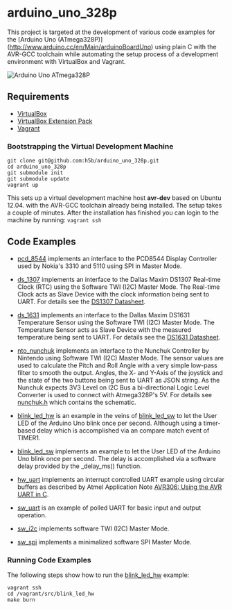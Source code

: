 # arduino_uno_328p

This project is targeted at the development of various code examples for the
[Arduino Uno (ATmega328P)] (http://www.arduino.cc/en/Main/arduinoBoardUno)
using plain C with the AVR-GCC toolchain while automating the setup process of
a development environment with VirtualBox and Vagrant.

![Arduino Uno ATmega328P](https://github.com/h5b/arduino_uno_328p/raw/master/doc/img/Uno328p.jpg)

## Requirements

* [VirtualBox](https://www.virtualbox.org)
* [VirtualBox Extension Pack](http://download.virtualbox.org/virtualbox/)
* [Vagrant](http://vagrantup.com)

### Bootstrapping the Virtual Development Machine

```
git clone git@github.com:h5b/arduino_uno_328p.git
cd arduino_uno_328p
git submodule init
git submodule update
vagrant up
```

This sets up a virtual development machine host __avr-dev__ based on Ubuntu
12.04. with the AVR-GCC toolchain already being installed.
The setup takes a couple of minutes. After the installation has finished you
can login to the machine by running: `vagrant ssh`

## Code Examples

* [pcd_8544](https://github.com/h5b/arduino_uno_328p/tree/master/src/pcd_8544)
  implements an interface to the PCD8544 Display Controller used by Nokia's
  3310 and 5110 using SPI in Master Mode.

* [ds_1307](https://github.com/h5b/arduino_uno_328p/tree/master/src/ds_1307)
  implements an interface to the Dallas Maxim DS1307 Real-time Clock (RTC)
  using the Software TWI (I2C) Master Mode. The Real-time Clock acts as
  Slave Device with the clock information being sent to UART.
  For details see the
  [DS1307 Datasheet](http://datasheets.maxim-ic.com/en/ds/DS1307.pdf).

* [ds_1631](https://github.com/h5b/arduino_uno_328p/tree/master/src/ds_1631)
  implements an interface to the Dallas Maxim DS1631 Temperature Sensor
  using the Software TWI (I2C) Master Mode. The Temperature Sensor acts as
  Slave Device with the measured temperature being sent to UART.
  For details see the
  [DS1631 Datasheet](http://datasheets.maxim-ic.com/en/ds/DS1631-DS1731.pdf).

* [nto_nunchuk](https://github.com/h5b/arduino_uno_328p/tree/master/src/nto_nunchuk)
  implements an interface to the Nunchuk Controller by Nintendo using Software
  TWI (I2C) Master Mode. The sensor values are used to calculate the Pitch and
  Roll Angle with a very simple low-pass filter to smooth the output. Angles,
  the X- and Y-Axis of the joystick and the state of the two buttons being sent
  to UART as JSON string. As the Nunchuk expects 3V3 Level on I2C Bus a
  bi-directional Logic Level Converter is used to connect with Atmega328P's 5V.
  For details see
  [nunchuk.h](https://github.com/h5b/arduino_uno_328p/blob/master/src/nto_nunchuk/nunchuk.h)
  which contains the schematic.

* [blink_led_hw](https://github.com/h5b/arduino_uno_328p/tree/master/src/blink_led_hw)
  is an example in the veins of
  [blink_led_sw](https://github.com/h5b/arduino_uno_328p/tree/master/src/blink_led_sw)
  to let the User LED of the Arduino Uno blink once per second. Although using
  a timer-based delay which is accomplished via an compare match event of
  TIMER1.

* [blink_led_sw](https://github.com/h5b/arduino_uno_328p/tree/master/src/blink_led_sw)
  implements an example to let the User LED of the Arduino Uno blink once per
  second. The delay is accomplished via a software delay provided by the
  _delay_ms() function.

* [hw_uart](https://github.com/h5b/arduino_uno_328p/tree/master/src/hw_uart)
  implements an interrupt controlled UART example using circular buffers as
  described by Atmel Application Note
  [AVR306: Using the AVR UART in C](http://www.atmel.com/atmel/acrobat/doc1451.pdf).

* [sw_uart](https://github.com/h5b/arduino_uno_328p/tree/master/src/sw_uart)
  is an example of polled UART for basic input and output operation.

* [sw_i2c](https://github.com/h5b/arduino_uno_328p/tree/master/src/sw_i2c)
  implements software TWI (I2C) Master Mode.

* [sw_spi](https://github.com/h5b/arduino_uno_328p/tree/master/src/sw_spi)
  implements a minimalized software SPI Master Mode.

### Running Code Examples

The following steps show how to run the
[blink_led_hw](https://github.com/h5b/arduino_uno_328p/tree/master/src/blink_led_hw)
example:

```
vagrant ssh
cd /vagrant/src/blink_led_hw
make burn
```
